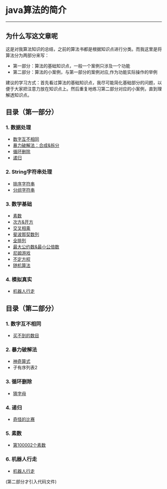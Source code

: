 # java算法的简介

---

## 为什么写这文章呢

这是对我算法知识的总结，之前的算法书都是根据知识点进行分类。而我这里是将算法分为两部分来写：

- 第一部分：算法的基础知识点，一般一个案例只涉及一个功能
- 第二部分：算法的小案例，与第一部分的案例对应,作为功能实际操作的举例

建议的学习方式：首先看过算法的基础知识点，我尽可能简化基础部分的问题，以便于大家把注意力放在知识点上。然后重复地练习第二部分对应的小案例，直到理解透知识点。

## 目录（第一部分） 

### 1. 数据处理  
- [数字互不相同](doc_A/ProcessingData.md#1数字互不相同) 
- [暴力破解法：合成&拆分](doc_A/ProcessingData.md#2暴力破解法合成拆分) 
- [循环删除](doc_A/ProcessingData.md#3循环删除) 
- [递归](doc_A/ProcessingData.md#4递归)
### 2. String字符串处理  
- [排序字符串](doc_A/ManageString.md#1排序字符串)     
- [分组字符串](doc_A/ManageString.md#2分组字符串)    
### 3. 数学基础  
- [素数](doc_A/Math.md#1素数)      
- [次方&开方](doc_A/Math.md#2次方开方)       
- [交叉相乘](doc_A/Math.md#3交叉相乘)    
- [斐波那契数列](doc_A/Math.md#4斐波那契数列)     
- [全排列](doc_A/Math.md#5全排列)     
- [最大公约数&最小公倍数](doc_A/Math.md#6最大公约数最小公倍数)
- [尼姆游戏](doc_A/Math.md#7尼姆游戏)
- [不定方程](doc_A/Math.md#8不定方程)
- [随机算法](doc_A/Math.md#9随机算法)
### 4. 模拟真实
- [机器人行走](doc_A/Simulation.md#1机器人行走)      

## 目录（第二部分）
### 1. 数字互不相同
- [买不到的数目](doc_B/DifferentNum.md#1买不到的数目)

### 2. 暴力破解法
- [神奇算式](doc_B/Violence.md#1神奇算式)  
- 子有序列表2  

### 3. 循环删除  
- [猜字母](doc_B/LoopDelete.md#1猜字母)  

### 4. 递归  
- [奇怪的比赛](doc_B/Recursion.md#1奇怪的比赛) 

### 5. 素数
- [第100002个素数](doc_B/Prime.md#1第100002个素数)  

### 6. 机器人行走
- [机器人行走](doc_B/RobotRun.md#1机器人行走)  



(第二部分才引入代码文件)
